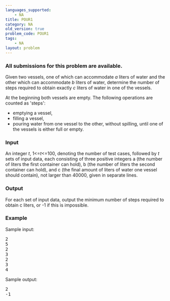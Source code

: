 ```yaml
---
languages_supported:
    - NA
title: POUR1
category: NA
old_version: true
problem_code: POUR1
tags:
    - NA
layout: problem
---
```

###  All submissions for this problem are available. 


Given two vessels, one of which can accommodate _a_ liters of water and the other which can accommodate _b_ liters of water, determine the number of steps required to obtain exactly _c_ liters of water in one of the vessels.


At the beginning both vessels are empty. The following operations are counted as 'steps':

- emptying a vessel,
- filling a vessel,
- pouring water from one vessel to the other, without spilling, until one of the vessels is either full or empty.



### Input


An integer _t_, 1<=_t_<=100, denoting the number of test cases, followed by _t_ sets of input data, each consisting of three positive integers a (the number of liters the first container can hold), b (the number of liters the second container can hold), and c (the final amount of liters of water one vessel should contain), not larger than 40000, given in separate lines.

### Output


For each set of input data, output the minimum number of steps required to obtain c liters, or -1 if this is impossible.

### Example

Sample input:

<pre>2
5
2
3
2
3
4
</pre>Sample output:

<pre>
2
-1
</pre>